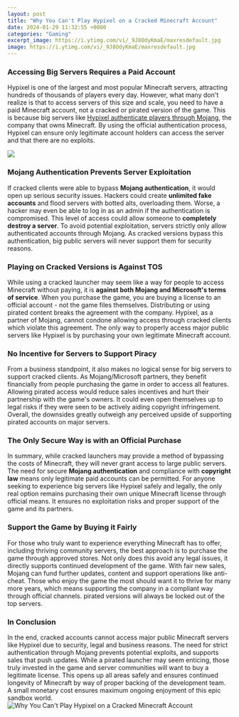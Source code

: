 ```yaml
---
layout: post
title: "Why You Can't Play Hypixel on a Cracked Minecraft Account"
date: 2024-01-29 11:32:55 +0000
categories: "Gaming"
excerpt_image: https://i.ytimg.com/vi/_9J8OdyKmaE/maxresdefault.jpg
image: https://i.ytimg.com/vi/_9J8OdyKmaE/maxresdefault.jpg
---
```


### Accessing Big Servers Requires a Paid Account 
Hypixel is one of the largest and most popular Minecraft servers, attracting hundreds of thousands of players every day. However, what many don't realize is that to access servers of this size and scale, you need to have a paid Minecraft account, not a cracked or pirated version of the game. This is because big servers like [Hypixel authenticate players through Mojang](https://store.fi.io.vn/chihuahua-dad-sketch5645-t-shirt), the company that owns Minecraft. By using the official authentication process, Hypixel can ensure only legitimate account holders can access the server and that there are no exploits.

![](https://i.ytimg.com/vi/3q9lNwK0RwI/maxresdefault.jpg)
### Mojang Authentication Prevents Server Exploitation
If cracked clients were able to bypass **Mojang authentication**, it would open up serious security issues. Hackers could create **unlimited fake accounts** and flood servers with botted alts, overloading them. Worse, a hacker may even be able to log in as an admin if the authentication is compromised. This level of access could allow someone to **completely destroy a server**. To avoid potential exploitation, servers strictly only allow authenticated accounts through Mojang. As cracked versions bypass this authentication, big public servers will never support them for security reasons.
### Playing on Cracked Versions is Against TOS 
While using a cracked launcher may seem like a way for people to access Minecraft without paying, it is **against both Mojang and Microsoft's terms of service**. When you purchase the game, you are buying a license to an official account - not the game files themselves. Distributing or using pirated content breaks the agreement with the company. Hypixel, as a partner of Mojang, cannot condone allowing access through cracked clients which violate this agreement. The only way to properly access major public servers like Hypixel is by purchasing your own legitimate Minecraft account.
### No Incentive for Servers to Support Piracy
From a business standpoint, it also makes no logical sense for big servers to support cracked clients. As Mojang/Microsoft partners, they benefit financially from people purchasing the game in order to access all features. Allowing pirated access would reduce sales incentives and hurt their partnership with the game's owners. It could even open themselves up to legal risks if they were seen to be actively aiding copyright infringement. Overall, the downsides greatly outweigh any perceived upside of supporting pirated accounts on major servers.
### The Only Secure Way is with an Official Purchase 
In summary, while cracked launchers may provide a method of bypassing the costs of Minecraft, they will never grant access to large public servers. The need for secure **Mojang authentication** and compliance with **copyright law** means only legitimate paid accounts can be permitted. For anyone seeking to experience big servers like Hypixel safely and legally, the only real option remains purchasing their own unique Minecraft license through official means. It ensures no exploitation risks and proper support of the game and its partners.
### Support the Game by Buying it Fairly
For those who truly want to experience everything Minecraft has to offer, including thriving community servers, the best approach is to purchase the game through approved stores. Not only does this avoid any legal issues, it directly supports continued development of the game. With fair new sales, Mojang can fund further updates, content and support operations like anti-cheat. Those who enjoy the game the most should want it to thrive for many more years, which means supporting the company in a compliant way through official channels. pirated versions will always be locked out of the top servers.
### In Conclusion
In the end, cracked accounts cannot access major public Minecraft servers like Hypixel due to security, legal and business reasons. The need for strict authentication through Mojang prevents potential exploits, and supports sales that push updates. While a pirated launcher may seem enticing, those truly invested in the game and server communities will want to buy a legitimate license. This opens up all areas safely and ensures continued longevity of Minecraft by way of proper backing of the development team. A small monetary cost ensures maximum ongoing enjoyment of this epic sandbox world.
![Why You Can't Play Hypixel on a Cracked Minecraft Account](https://i.ytimg.com/vi/_9J8OdyKmaE/maxresdefault.jpg)